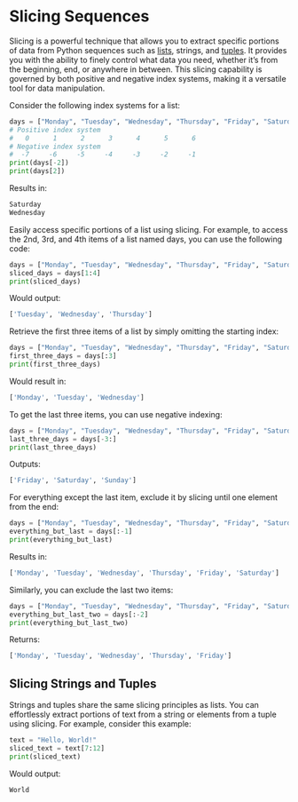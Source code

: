 # Slicing Sequences

Slicing is a powerful technique that allows you to extract specific portions of data from
Python sequences such as [lists](lists.md), strings, and [tuples](tuples.md). It provides
you with the ability to finely control what data you need, whether it’s from the beginning,
end, or anywhere in between. This slicing capability is governed by both positive and negative
index systems, making it a versatile tool for data manipulation.

Consider the following index systems for a list:

``` python {title="Indexing Sequences" linenums="1"}
days = ["Monday", "Tuesday", "Wednesday", "Thursday", "Friday", "Saturday", "Sunday"]
# Positive index system
#   0      1      2      3      4      5      6
# Negative index system
#  -7     -6     -5     -4     -3     -2     -1
print(days[-2])
print(days[2])
```

Results in:

``` bash
Saturday
Wednesday
```

Easily access specific portions of a list using slicing. For example, to access the 2nd, 3rd,
and 4th items of a list named days, you can use the following code:

``` python {title="Slicing Lists" linenums="1"}
days = ["Monday", "Tuesday", "Wednesday", "Thursday", "Friday", "Saturday", "Sunday"]
sliced_days = days[1:4]
print(sliced_days)
```

Would output:

``` bash
['Tuesday', 'Wednesday', 'Thursday']
```

Retrieve the first three items of a list by simply omitting the starting index:

``` python {title="Retrieving First 3 Items in a List" linenums="1"}
days = ["Monday", "Tuesday", "Wednesday", "Thursday", "Friday", "Saturday", "Sunday"]
first_three_days = days[:3]
print(first_three_days)
```

Would result in:

``` bash
['Monday', 'Tuesday', 'Wednesday']
```

To get the last three items, you can use negative indexing:

``` python {title="Negative Slicing of Lists" linenums="1"}
days = ["Monday", "Tuesday", "Wednesday", "Thursday", "Friday", "Saturday", "Sunday"]
last_three_days = days[-3:]
print(last_three_days)
```

Outputs:

``` bash
['Friday', 'Saturday', 'Sunday']
```

For everything except the last item, exclude it by slicing until one element from the end:

``` python {title="Exclude the Last Item in a List" linenums="1"}
days = ["Monday", "Tuesday", "Wednesday", "Thursday", "Friday", "Saturday", "Sunday"]
everything_but_last = days[:-1]
print(everything_but_last)
```

Results in:

``` bash
['Monday', 'Tuesday', 'Wednesday', 'Thursday', 'Friday', 'Saturday']
```

Similarly, you can exclude the last two items:

``` python {title="Exclude the Last 2 Items in a List" linenums="1"}
days = ["Monday", "Tuesday", "Wednesday", "Thursday", "Friday", "Saturday", "Sunday"]
everything_but_last_two = days[:-2]
print(everything_but_last_two)
```

Returns:

``` bash
['Monday', 'Tuesday', 'Wednesday', 'Thursday', 'Friday']
```

## Slicing Strings and Tuples

Strings and tuples share the same slicing principles as lists. You can effortlessly extract
portions of text from a string or elements from a tuple using slicing. For example, consider
this example:

``` python {title="Slicing Strings" linenums="1"}
text = "Hello, World!"
sliced_text = text[7:12]
print(sliced_text)
```

Would output:

``` bash
World
```
